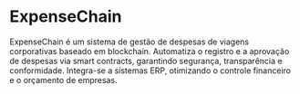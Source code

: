 # ExpenseChain
ExpenseChain é um sistema de gestão de despesas de viagens corporativas baseado em blockchain. Automatiza o registro e a aprovação de despesas via smart contracts, garantindo segurança, transparência e conformidade. Integra-se a sistemas ERP, otimizando o controle financeiro e o orçamento de empresas.
